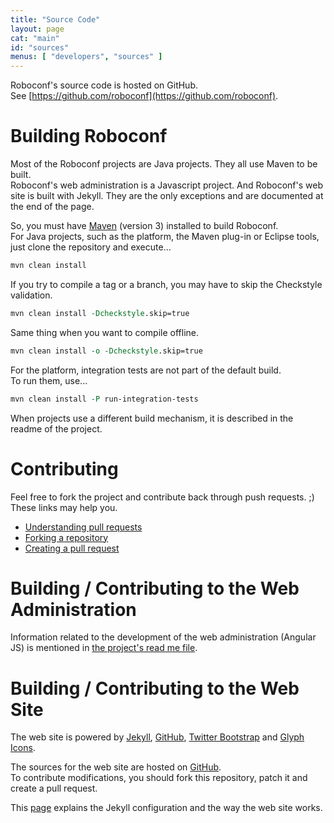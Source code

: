 ```yaml
---
title: "Source Code"
layout: page
cat: "main"
id: "sources"
menus: [ "developers", "sources" ]
---
```


Roboconf's source code is hosted on GitHub.  
See [https://github.com/roboconf](https://github.com/roboconf).


# Building Roboconf

Most of the Roboconf projects are Java projects. They all use Maven to be built.  
Roboconf's web administration is a Javascript project. And Roboconf's web site is built with Jekyll. 
They are the only exceptions and are documented at the end of the page.

So, you must have [Maven](http://maven.apache.org/) (version 3) installed to build Roboconf.  
For Java projects, such as the platform, the Maven plug-in or Eclipse tools, 
just clone the repository and execute...

```tcl
mvn clean install
```

If you try to compile a tag or a branch, you may have to skip the Checkstyle validation.

```tcl
mvn clean install -Dcheckstyle.skip=true
```

Same thing when you want to compile offline.

```tcl
mvn clean install -o -Dcheckstyle.skip=true
```

For the platform, integration tests are not part of the default build.  
To run them, use...

```tcl
mvn clean install -P run-integration-tests
```

When projects use a different build mechanism, it is described in the readme of the project.


# Contributing

Feel free to fork the project and contribute back through push requests. ;)  
These links may help you.

* [Understanding pull requests](https://help.github.com/articles/using-pull-requests)
* [Forking a repository](https://help.github.com/articles/fork-a-repo)
* [Creating a pull request](https://help.github.com/articles/creating-a-pull-request)


# Building / Contributing to the Web Administration

Information related to the development of the web administration (Angular JS) is mentioned in [the
project's read me file](https://github.com/roboconf/roboconf-web-administration).


# Building / Contributing to the Web Site

The web site is powered by [Jekyll](http://jekyllrb.com), [GitHub](http://github.com), 
[Twitter Bootstrap](http://getbootstrap.com) and [Glyph Icons](http://glyphicons.com).

The sources for the web site are hosted on [GitHub](https://github.com/roboconf/roboconf.github.io).  
To contribute modifications, you should fork this repository, patch it and create a pull request.

This [page](developer-guide/web-site-organization.html) explains the Jekyll configuration and the way the web site works.
